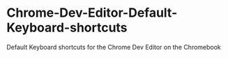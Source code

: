# Chrome-Dev-Editor-Default-Keyboard-shortcuts
Default Keyboard shortcuts for the Chrome Dev Editor on the Chromebook
